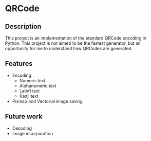 # QRCode

## Description

This project is an implementation of the standard QRCode encoding in Python. This project is not aimed to be the fastest generator, but an opportunity for me to understand how QRCodes are generated.

## Features
* Encoding:
  * Numeric text
  * Alphanumeric text
  * Latin1 text
  * Kanji text
* Pixmap and Vectorial image saving

## Future work
* Decoding
* Image incorporation
